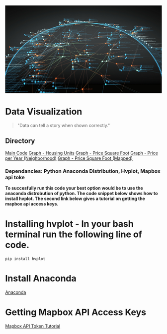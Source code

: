 ![API Image](images/OpenGraphiti-31.jpg)
# Data Visualization

>"Data can tell a story when shown correctly."

## Directory
[Main Code](Starter_Code/financial_planning_tools.ipynb)
[Graph - Housing Units](images/housing_units_year.jpg)
[Graph - Price Square Foot](images/price_sqfoot_year.jpg)
[Graph - Price per Year (Neighborhood)](images/price_year_neighborhood.jpg)
[Graph - Price Square Foot (Mapped)](images/price_sqfoot_map.jpg)


### Dependancies: Python Anaconda Distribution, Hvplot, Mapbox api toke
**To succesfully run this code your best option would be to use the anaconda distrobution of python. The code snippet below shows how to install hvplot. The second link below gives a tutorial on getting the mapbox api access keys.**

# Installing hvplot - In your bash terminal run the following line of code.
```bash:
pip install hvplot
```

# Install Anaconda
[Anaconda](https://www.anaconda.com/)

# Getting Mapbox API Access Keys
[Mapbox API Token Tutorial](https://docs.mapbox.com/help/tutorials/get-started-tokens-api/)
